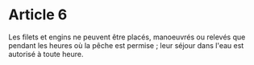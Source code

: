 # Article 6

Les filets et engins ne peuvent être placés, manoeuvrés ou relevés que pendant les heures où la pêche est permise ; leur séjour dans l'eau est autorisé à toute heure.
